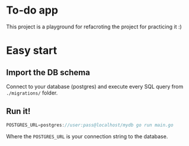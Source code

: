 # To-do app

This project is a playground for refacroting the project for practicing it :)

# Easy start

## Import the DB schema

Connect to your database (postgres) and execute every SQL query from `./migrations/` folder.

## Run it!

```go
POSTGRES_URL=postgres://user:pass@localhost/mydb go run main.go
```

Where the `POSTGRES_URL` is your connection string to the database.
